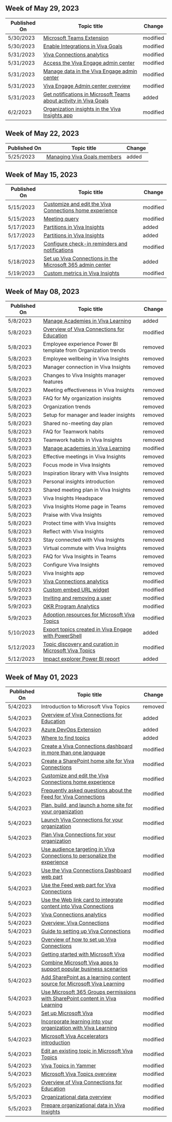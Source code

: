 <!-- This file is generated automatically each week. Changes made to this file will be overwritten.-->



## Week of May 29, 2023


| Published On |Topic title | Change |
|------|------------|--------|
| 5/30/2023 | [Microsoft Teams Extension](/viva/goals/ms-teams-messaging-extension) | modified |
| 5/30/2023 | [Enable Integrations in Viva Goals](/viva/goals/vg-integrations-administration-overview) | modified |
| 5/31/2023 | [Viva Connections analytics](/viva/connections/viva-connections-analytics) | modified |
| 5/31/2023 | [Access the Viva Engage admin center](/viva/engage/eac-as-access-eac) | modified |
| 5/31/2023 | [Manage data in the Viva Engage admin center](/viva/engage/eac-as-manage-data) | modified |
| 5/31/2023 | [Viva Engage Admin center overview](/viva/engage/eac-overview) | modified |
| 5/31/2023 | [Get notifications in Microsoft Teams about activity in Viva Goals](/viva/goals/ms-teams-notifications) | added |
| 6/2/2023 | [Organization insights in the Viva Insights app](/viva/insights/org-team-insights/org-insights) | modified |


## Week of May 22, 2023


| Published On |Topic title | Change |
|------|------------|--------|
| 5/25/2023 | [Managing Viva Goals members](/viva/goals/managing-team-members) | added |


## Week of May 15, 2023


| Published On |Topic title | Change |
|------|------------|--------|
| 5/15/2023 | [Customize and edit the Viva Connections home experience](/viva/connections/edit-viva-home) | modified |
| 5/15/2023 | [Meeting query](/viva/insights/advanced/analyst/meeting-query) | modified |
| 5/17/2023 | [Partitions in Viva Insights](/viva/insights/advanced/admin/partitions) | added |
| 5/17/2023 | [Partitions in Viva Insights](/viva/insights/advanced/analyst/partitions-analyst) | added |
| 5/17/2023 | [Configure check-in reminders and notifications](/viva/goals/check-in-reminders) | modified |
| 5/18/2023 | [Set up Viva Connections in the Microsoft 365 admin center](/viva/connections/set-up-admin-center) | added |
| 5/19/2023 | [Custom metrics in Viva Insights](/viva/insights/advanced/analyst/custom-metrics) | modified |


## Week of May 08, 2023


| Published On |Topic title | Change |
|------|------------|--------|
| 5/8/2023 | [Manage Academies in Viva Learning](/viva/learning/academy) | added |
| 5/8/2023 | [Overview of Viva Connections for Education](/viva/connections/overview-viva-connections-education) | modified |
| 5/8/2023 | Employee experience Power BI template from Organization trends | removed |
| 5/8/2023 | Employee wellbeing in Viva Insights | removed |
| 5/8/2023 | Manager connection in Viva Insights | removed |
| 5/8/2023 | Changes to Viva Insights manager features | removed |
| 5/8/2023 | Meeting effectiveness in Viva Insights | removed |
| 5/8/2023 | FAQ for My organization insights | removed |
| 5/8/2023 | Organization trends | removed |
| 5/8/2023 | Setup for manager and leader insights | removed |
| 5/8/2023 | Shared no-meeting day plan | removed |
| 5/8/2023 | FAQ for Teamwork habits | removed |
| 5/8/2023 | Teamwork habits in Viva Insights | removed |
| 5/8/2023 | [Manage academies in Viva Learning](/viva/learning/academy) | modified |
| 5/8/2023 | Effective meetings in Viva Insights | removed |
| 5/8/2023 | Focus mode in Viva Insights | removed |
| 5/8/2023 | Inspiration library with Viva Insights | removed |
| 5/8/2023 | Personal insights introduction | removed |
| 5/8/2023 | Shared meeting plan in Viva Insights | removed |
| 5/8/2023 | Viva Insights Headspace | removed |
| 5/8/2023 | Viva Insights Home page in Teams | removed |
| 5/8/2023 | Praise with Viva Insights | removed |
| 5/8/2023 | Protect time with Viva Insights | removed |
| 5/8/2023 | Reflect with Viva Insights | removed |
| 5/8/2023 | Stay connected with Viva Insights | removed |
| 5/8/2023 | Virtual commute with Viva Insights | removed |
| 5/8/2023 | FAQ for Viva Insights in Teams | removed |
| 5/8/2023 | Configure Viva Insights | removed |
| 5/8/2023 | Viva Insights app | removed |
| 5/9/2023 | [Viva Connections analytics](/viva/connections/viva-connections-analytics) | modified |
| 5/9/2023 | [Custom embed URL widget](/viva/goals/custom-url-widget) | modified |
| 5/9/2023 | [Inviting and removing a user](/viva/goals/inviting-and-removing-a-user) | modified |
| 5/9/2023 | [OKR Program Analytics](/viva/goals/viva-goals-analytics) | modified |
| 5/9/2023 | [Adoption resources for Microsoft Viva Topics](/viva/topics/adoption-resources) | modified |
| 5/10/2023 | [Export topics created in Viva Engage with PowerShell](/viva/topics/export-topics-powershell) | added |
| 5/12/2023 | [Topic discovery and curation in Microsoft Viva Topics](/viva/topics/topic-experiences-discovery-curation) | modified |
| 5/12/2023 | [Impact explorer Power BI report](/viva/insights/advanced/analyst/templates/impact-explorer) | added |


## Week of May 01, 2023


| Published On |Topic title | Change |
|------|------------|--------|
| 5/4/2023 | Introduction to Microsoft Viva Topics | removed |
| 5/4/2023 | [Overview of Viva Connections for Education](/viva/connections/overview-viva-connections-education) | added |
| 5/4/2023 | [Azure DevOps Extension](/viva/goals/azure-devops-extension) | added |
| 5/4/2023 | [Where to find topics](/viva/topics/where-to-find-topics) | added |
| 5/4/2023 | [Create a Viva Connections dashboard in more than one language](/viva/connections/create-multilingual-dashboard) | modified |
| 5/4/2023 | [Create a SharePoint home site for Viva Connections](/viva/connections/create-sharepoint-home-site-for-viva-connections) | modified |
| 5/4/2023 | [Customize and edit the Viva Connections home experience](/viva/connections/edit-viva-home) | modified |
| 5/4/2023 | [Frequently asked questions about the Feed for Viva Connections](/viva/connections/faqs-viva-connections-feed) | modified |
| 5/4/2023 | [Plan, build, and launch a home site for your organization](/viva/connections/home-site-plan) | modified |
| 5/4/2023 | [Launch Viva Connections for your organization](/viva/connections/launch-viva-connections) | modified |
| 5/4/2023 | [Plan Viva Connections for your organization](/viva/connections/plan-viva-connections) | modified |
| 5/4/2023 | [Use audience targeting in Viva Connections to personalize the experience](/viva/connections/use-audience-targeting-in-viva-connections) | modified |
| 5/4/2023 | [Use the Viva Connections Dashboard web part](/viva/connections/use-dashboard-web-part-on-home-site) | modified |
| 5/4/2023 | [Use the Feed web part for Viva Connections](/viva/connections/use-feed-web-part-for-viva-connections) | modified |
| 5/4/2023 | [Use the Web link card to integrate content into Viva Connections](/viva/connections/use-the-link-card) | modified |
| 5/4/2023 | [Viva Connections analytics](/viva/connections/viva-connections-analytics) | modified |
| 5/4/2023 | [Overview: Viva Connections](/viva/connections/viva-connections-overview) | modified |
| 5/4/2023 | [Guide to setting up Viva Connections](/viva/connections/viva-connections-setup-guide) | modified |
| 5/4/2023 | [Overview of how to set up Viva Connections](/viva/connections/viva-connections-setup-overview) | modified |
| 5/4/2023 | [Getting started with Microsoft Viva](/viva/getting-started-with-microsoft-viva) | modified |
| 5/4/2023 | [Combine Microsoft Viva apps to support popular business scenarios](/viva/learn-how-to-combine-modules) | modified |
| 5/4/2023 | [Add SharePoint as a learning content source for Microsoft Viva Learning](/viva/learning/configure-sharepoint-content-source) | modified |
| 5/4/2023 | [Use Microsoft 365 Groups permissions with SharePoint content in Viva Learning](/viva/learning/sharepoint-permissions) | modified |
| 5/4/2023 | [Set up Microsoft Viva](/viva/setup-microsoft-viva) | modified |
| 5/4/2023 | [Incorporate learning into your organization with Viva Learning](/viva/solutions/incorporate-learning) | modified |
| 5/4/2023 | [Microsoft Viva Accelerators introduction](/viva/solutions/introduction) | modified |
| 5/4/2023 | [Edit an existing topic in Microsoft Viva Topics](/viva/topics/edit-a-topic) | modified |
| 5/4/2023 | [Viva Topics in Yammer](/viva/topics/topic-experiences-yammer) | modified |
| 5/4/2023 | [Microsoft Viva Topics overview](/viva/topics/topic-experiences-overview) | modified |
| 5/5/2023 | [Overview of Viva Connections for Education](/viva/connections/overview-viva-connections-education) | modified |
| 5/5/2023 | [Organizational data overview](/viva/insights/advanced/admin/org-data-overview) | modified |
| 5/5/2023 | [Prepare organizational data in Viva Insights](/viva/insights/advanced/admin/prepare-org-data) | modified |
